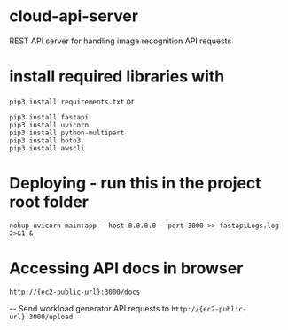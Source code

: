 # cloud-api-server
REST API server for handling image recognition API requests


# install required libraries with 
```pip3 install requirements.txt```
or

```
pip3 install fastapi
pip3 install uvicorn
pip3 install python-multipart
pip3 install boto3
pip3 install awscli
```

# Deploying - run this in the project root folder
```nohup uvicorn main:app --host 0.0.0.0 --port 3000 >> fastapiLogs.log 2>&1 &```
# Accessing API docs in browser
```http://{ec2-public-url}:3000/docs```

-- Send workload generator API requests to
```http://{ec2-public-url}:3000/upload```